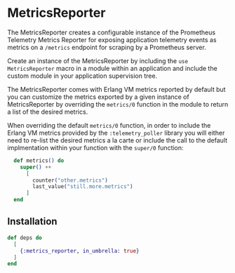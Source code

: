 # MetricsReporter

The MetricsReporter creates a configurable
instance of the Prometheus Telemetry Metrics
Reporter for exposing application telemetry events
as metrics on a `/metrics` endpoint for scraping 
by a Prometheus server.

Create an instance of the MetricsReporter by
including the `use MetricsReporter` macro in a
module within an application and include the
custom module in your application supervision tree.

The MetricsReporter comes with Erlang VM metrics
reported by default but you can customize the metrics
exported by a given instance of MetricsReporter by
overriding the `metrics/0` function in the module to
return a list of the desired metrics.

When overriding the default `metrics/0` function, in
order to include the Erlang VM metrics provided by the
`:telemetry_poller` library you will either need to re-list
the desired metrics a la carte or include the call to
the default implmentation within your function with the
`super/0` function:

```elixir
  def metrics() do
    super() ++
      [
        counter("other.metrics")
        last_value("still.more.metrics")
      ]
  end
```

## Installation

```elixir
def deps do
  [
    {:metrics_reporter, in_umbrella: true}
  ]
end
```

